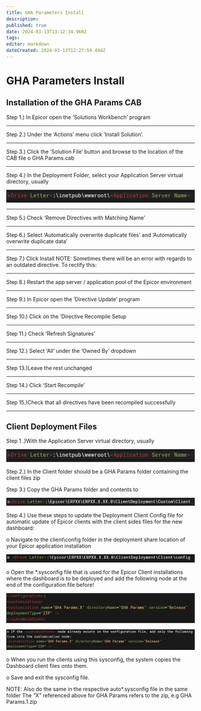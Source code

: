 ```yaml
---
title: GHA Parameters Install
description: 
published: true
date: 2024-03-13T13:12:34.960Z
tags: 
editor: markdown
dateCreated: 2024-03-13T12:27:59.444Z
---
```


# GHA Parameters Install

## Installation of the GHA Params CAB

Step 1.) In Epicor open the ‘Solutions Workbench’ program

---
Step 2.) Under the ‘Actions’ menu click ’Install Solution’.

---
Step 3.) Click the ‘Solution File’ button and browse to the location of the CAB file
         o	GHA Params.cab
 
---

Step 4.) In the Deployment Folder, select your Application Server virtual directory, usually

![paraminstall1.png](/technical-documentation/paraminstall1.png)
 
---

Step 5.) Check ‘Remove Directives with Matching Name’
  
---

Step 6.) Select ‘Automatically overwrite duplicate files’ and ‘Automatically overwrite duplicate data’
  
---

Step 7.) Click Install
NOTE: Sometimes there will be an error with regards to an outdated directive. To rectify this:

---

Step 8.) Restart the app server / application pool of the Epicor environment
  
---

Step 9.) In Epicor open the ‘Directive Update’ program

---

Step 10.) Click on the ‘Directive Recompile Setup
  
---

Step 11.) Check ‘Refresh Signatures’

---

Step 12.) Select ‘All’ under the ‘Owned By’ dropdown

---

Step 13.)Leave the rest unchanged
  
---

Step 14.) Click ‘Start Recompile’

---

Step 15.)Check that all directives have been recompiled successfully

---

## Client Deployment Files

Step 1 .)With the Application Server virtual directory, usually

![paraminstall1.png](/technical-documentation/paraminstall1.png)
  
Step 2.) In the Client folder should be a GHA Params folder containing the client files zip
  
Step 3.) Copy the GHA Params folder and contents to

![paraminstall2.png](/technical-documentation/paraminstall2.png)
  
Step 4.) Use these steps to update the Deployment Client Config file for automatic update of Epicor clients with the client sides files for the new dashboard:
  
o	Navigate to the client\config folder in the deployment share location of your Epicor application installation
  
![paraminstall3.png](/technical-documentation/paraminstall3.png)
  
o	Open the *.sysconfig file that is used for the Epicor Client installations where the dashboard is to be deployed and add the following node at the end of the configuration file before!

![paraminstall4.png](/technical-documentation/paraminstall4.png)
  
![paraminstall5.png](/technical-documentation/paraminstall5.png)
  
o	When you run the clients using this sysconfig, the system copies the Dashboard client files onto them.
  
o	Save and  exit the sysconfig file.
  
NOTE: Also do the same in the respective auto*.sysconfig file in the same folder
The “X” referenced above for GHA Params refers to the zip, e.g GHA Params.1.zip
